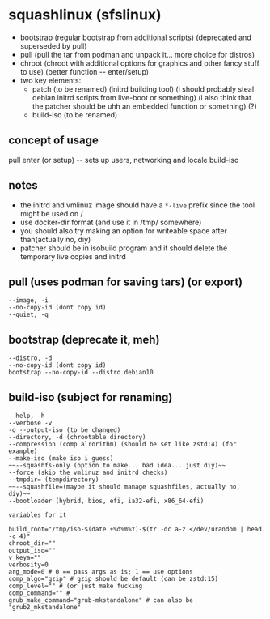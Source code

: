 # squashlinux (sfslinux)

+ bootstrap (regular bootstrap from additional scripts) (deprecated and superseded by pull)
+ pull (pull the tar from podman and unpack it... more choice for distros)
+ chroot (chroot with additional options for graphics and other fancy stuff to use) (better function -- enter/setup)
+ two key elements:
    + patch (to be renamed) (initrd building tool) (i should probably steal debian initrd scripts from live-boot or something) (i also think that the patcher should be uhh an embedded function or something) (?)
    + build-iso (to be renamed)

## concept of usage
pull
enter (or setup) -- sets up users, networking and locale
build-iso

## notes
+ the initrd and vmlinuz image should have a `*-live` prefix since the tool might be used on /
+ use docker-dir format (and use it in /tmp/ somewhere)
+ you should also try making an option for writeable space after than(actually no, diy)
+ patcher should be in isobuild program and it should delete the temporary live copies and initrd


## pull (uses podman for saving tars) (or export)
```
--image, -i
--no-copy-id (dont copy id)
--quiet, -q 
```

## bootstrap (deprecate it, meh)
```
--distro, -d
--no-copy-id (dont copy id)
bootstrap --no-copy-id --distro debian10
```


## build-iso (subject for renaming)
```
--help, -h
--verbose -v 
-o --output-iso (to be changed)
--directory, -d (chrootable directory)
--compression (comp alrorithm) (should be set like zstd:4) (for example)
--make-iso (make iso i guess)
~~--squashfs-only (option to make... bad idea... just diy)~~
--force (skip the vmlinuz and initrd checks)
--tmpdir= (tempdirectory)
~~--squashfile=(maybe it should manage squashfiles, actually no, diy)~~
--bootloader (hybrid, bios, efi, ia32-efi, x86_64-efi)

variables for it

build_root="/tmp/iso-$(date +%d%m%Y)-$(tr -dc a-z </dev/urandom | head -c 4)"
chroot_dir=""
output_iso=""
v_keya=""
verbosity=0
arg_mode=0 # 0 == pass args as is; 1 == use options
comp_algo="gzip" # gzip should be default (can be zstd:15)
comp_level="" # (or just make fucking
comp_command="" #
grub_make_command="grub-mkstandalone" # can also be "grub2_mkstandalone"
```

